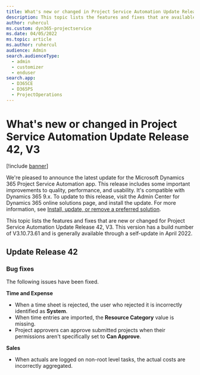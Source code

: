 ```yaml
---
title: What's new or changed in Project Service Automation Update Release 42, V3
description: This topic lists the features and fixes that are available in Microsoft Dynamics 365 Project Service Automation Update Release 42, V3.
author: ruhercul
ms.custom: dyn365-projectservice
ms.date: 04/05/2022
ms.topic: article
ms.author: ruhercul
audience: Admin
search.audienceType: 
  - admin
  - customizer
  - enduser
search.app: 
  - D365CE
  - D365PS
  - ProjectOperations
---
```


# What's new or changed in Project Service Automation Update Release 42, V3

[!include [banner](../includes/psa-now-project-operations.md)]

We're pleased to announce the latest update for the Microsoft Dynamics 365 Project Service Automation app. This release includes some important improvements to quality, performance, and usability. It's compatible with Dynamics 365 9.x. To update to this release, visit the Admin Center for Dynamics 365 online solutions page, and install the update. For more information, see [Install, update, or remove a preferred solution](/power-platform/admin/install-remove-preferred-solution).

This topic lists the features and fixes that are new or changed for Project Service Automation Update Release 42, V3. This version has a build number of V3.10.73.61 and is generally available through a self-update in April 2022.

## Update Release 42

### Bug fixes

The following issues have been fixed.

**Time and Expense**

- When a time sheet is rejected, the user who rejected it is incorrectly identified as **System**.
- When time entries are imported, the **Resource Category** value is missing.
- Project approvers can approve submitted projects when their permissions aren't specifically set to **Can Approve**.

**Sales**

- When actuals are logged on non-root level tasks, the actual costs are incorrectly aggregated.
